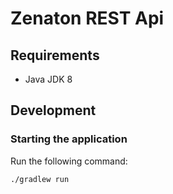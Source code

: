 # Zenaton REST Api

## Requirements

- Java JDK 8

## Development

### Starting the application


Run the following command:

```shell script
./gradlew run
```
